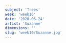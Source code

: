 ```yaml
---
subject: 'Trees'
week: 'week16'
date: '2020-06-24'
artist: 'Suzanne'
dimensions: ''
slug: 'week16/Suzanne.jpg'
---
```

